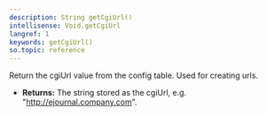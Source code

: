 ```yaml
---
description: String getCgiUrl()
intellisense: Void.getCgiUrl
langref: 1
keywords: getCgiUrl()
so.topic: reference
---
```



Return the cgiUrl value from the config table. Used for creating urls.



* **Returns:** The string stored as the cgiUrl, e.g. "http://ejournal.company.com".


